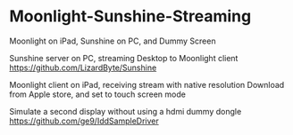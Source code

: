 # Moonlight-Sunshine-Streaming
Moonlight on iPad, Sunshine on PC, and Dummy Screen

Sunshine server on PC, streaming Desktop to Moonlight client
https://github.com/LizardByte/Sunshine

Moonlight client on iPad, receiving stream with native resolution
Download from Apple store, and set to touch screen mode

Simulate a second display without using a hdmi dummy dongle 
https://github.com/ge9/IddSampleDriver
